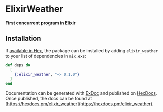 # ElixirWeather

**First concurrent program in Elixir**

## Installation

If [available in Hex](https://hex.pm/docs/publish), the package can be installed
by adding `elixir_weather` to your list of dependencies in `mix.exs`:

```elixir
def deps do
  [
    {:elixir_weather, "~> 0.1.0"}
  ]
end
```

Documentation can be generated with [ExDoc](https://github.com/elixir-lang/ex_doc)
and published on [HexDocs](https://hexdocs.pm). Once published, the docs can
be found at [https://hexdocs.pm/elixir_weather](https://hexdocs.pm/elixir_weather).

